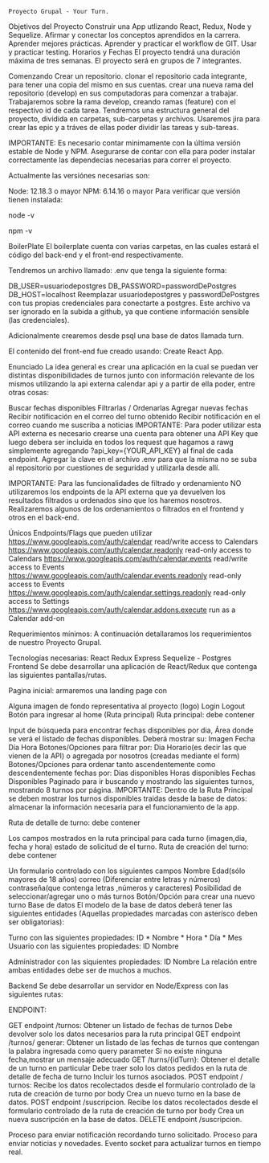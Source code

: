     Proyecto Grupal - Your Turn.


Objetivos del Proyecto
Construir una App utlizando React, Redux, Node y Sequelize.
Afirmar y conectar los conceptos aprendidos en la carrera.
Aprender mejores prácticas.
Aprender y practicar el workflow de GIT.
Usar y practicar testing.
Horarios y Fechas
El proyecto tendrá una duración máxima de tres semanas.
El proyecto será en grupos de 7 integrantes.

Comenzando
Crear un repositorio.
clonar el repositorio cada integrante, para tener una copia del mismo en sus cuentas.
crear una nueva rama del repositorio (develop) en sus computadoras para comenzar a trabajar.
Trabajaremos sobre la rama develop, creando ramas (feature) con el respectivo id de cada tarea.
Tendremos una estructura general del proyecto, dividida en carpetas, sub-carpetas y archivos.
Usaremos jira para crear las epic y a tráves de ellas poder dividir las tareas y sub-tareas.

IMPORTANTE: Es necesario contar minimamente con la última versión estable de Node y NPM. Asegurarse de contar con ella para poder instalar correctamente las dependecias necesarias para correr el proyecto.

Actualmente las versiónes necesarias son:

Node: 12.18.3 o mayor
NPM: 6.14.16 o mayor
Para verificar que versión tienen instalada:

node -v

npm -v

BoilerPlate
El boilerplate cuenta con varias carpetas, en las cuales estará el código del back-end y el front-end respectivamente.

Tendremos un archivo llamado: .env que tenga la siguiente forma:

DB_USER=usuariodepostgres
DB_PASSWORD=passwordDePostgres
DB_HOST=localhost
Reemplazar usuariodepostgres y passwordDePostgres con tus propias credenciales para conectarte a postgres. Este archivo va ser ignorado en la subida a github, ya que contiene información sensible (las credenciales).

Adicionalmente crearemos desde psql una base de datos llamada turn.

El contenido del front-end fue creado usando: Create React App.

Enunciado
La idea general es crear una aplicación en la cual se puedan ver distintas  disponibilidades de turnos junto con información relevante de los mismos utilizando la api externa calendar api y a partir de ella poder, entre otras cosas:

Buscar fechas disponibles
Filtrarlas / Ordenarlas
Agregar nuevas fechas
Recibir notificación en el correo del turno obtenido
Recibir notificación en el correo cuando me suscriba a noticias
IMPORTANTE: Para poder utilizar esta API externa es necesario crearse una cuenta para obtener una API Key que luego debera ser incluida en todos los request que hagamos a rawg simplemente agregando ?api_key={YOUR_API_KEY} al final de cada endpoint. Agregar la clave en el archivo .env para que la misma no se suba al repositorio por cuestiones de seguridad y utilizarla desde allí.

IMPORTANTE: Para las funcionalidades de filtrado y ordenamiento NO utilizaremos los endpoints de la API externa que ya devuelven los resultados filtrados u ordenados sino que los haremos nosotros. Realizaremos algunos de los ordenamientos o filtrados en el frontend y otros en el back-end.

Únicos Endpoints/Flags que pueden utilizar
https://www.googleapis.com/auth/calendar	read/write access to Calendars
https://www.googleapis.com/auth/calendar.readonly	read-only access to Calendars
https://www.googleapis.com/auth/calendar.events	read/write access to Events
https://www.googleapis.com/auth/calendar.events.readonly	read-only access to Events
https://www.googleapis.com/auth/calendar.settings.readonly	read-only access to Settings
https://www.googleapis.com/auth/calendar.addons.execute   run as a Calendar add-on

Requerimientos mínimos:
A continuación detallaramos los requerimientos de nuestro Proyecto Grupal.


Tecnologías necesarias:
 React
 Redux
 Express
 Sequelize - Postgres
Frontend
Se debe desarrollar una aplicación de React/Redux que contenga las siguientes pantallas/rutas.

Pagina inicial: armaremos una landing page con

Alguna imagen de fondo representativa al proyecto (logo)
Login
Logout
Botón para ingresar al home (Ruta principal)
Ruta principal: debe contener

 Input de búsqueda para encontrar fechas disponibles por dia,
 Área donde se verá el listado de fechas disponibles. Deberá mostrar su:
Imagen
Fecha
Día
Hora
 Botones/Opciones para filtrar por:
Dia
Horario(es decir las que vienen de la API) o agregada por nosotros (creadas mediante el form)
 Botones/Opciones para ordenar tanto ascendentemente como descendentemente fechas por:
Dias disponibles
Horas disponibles
Fechas Disponibles
Paginado para ir buscando y mostrando las siguientes turnos, mostrando 8 turnos por página.
IMPORTANTE: Dentro de la Ruta Principal se deben mostrar los turnos disponibles traidas desde la base de datos: almacenar la información necesaria para el funcionamiento de la app.

Ruta de detalle de turno: debe contener

 Los campos mostrados en la ruta principal para cada turno (imagen,dia, fecha y hora)
estado de solicitud de el turno.
Ruta de creación del turno: debe contener

 Un formulario controlado con los siguientes campos
Nombre
Edad(sólo mayores de 18 años)
correo (Diferenciar entre letras y números)
contraseña(que contenga letras ,números y caracteres)
 Posibilidad de seleccionar/agregar uno o más turnos
 Botón/Opción para crear una nuevo turno
Base de datos
El modelo de la base de datos deberá tener las siguientes entidades (Aquellas propiedades marcadas con asterísco deben ser obligatorias):

Turno con las siguientes propiedades:
ID *
Nombre *
Hora *
Día *
Mes
Usuario con las siguientes propiedades:
ID
Nombre

Administrador con las siquientes propiedades:
ID
Nombre
La relación entre ambas entidades debe ser de muchos a muchos.

Backend
Se debe desarrollar un servidor en Node/Express con las siguientes rutas:

ENDPOINT:

GET endpoint /turnos:
Obtener un listado de fechas de turnos
Debe devolver solo los datos necesarios para la ruta principal
GET endpoint /turnos/ generar:
Obtener un listado de las fechas de turnos que contengan la palabra ingresada como query parameter
Si no existe ninguna fecha,mostrar un mensaje adecuado
 GET /turns/{idTurn}:
Obtener el detalle de un turno en particular
Debe traer solo los datos pedidos en la ruta de detalle de fecha de turno
Incluir los turnos asociados.
POST endpoint / turnos:
Recibe los datos recolectados desde el formulario controlado de la ruta de creación de turno por body
Crea un nuevo turno en la base de datos.
POST endpoint /suscripcion.
Recibe los datos recolectados desde el formulario controlado de la ruta de creación de turno por body
Crea un nueva suscripción en la base de datos.
DELETE endpoint /suscripcion.

Proceso para enviar notificación recordando turno solicitado.
Proceso para enviar noticias y novedades.
Evento socket para actualizar turnos en tiempo real.

